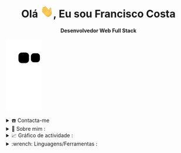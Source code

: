 
<div align="center">
<h1 align="center">Olá <img width="35" src="https://github.com/1999AZZAR/1999AZZAR/blob/main/resources/img/waving.gif">, Eu sou Francisco Costa</h1>
<h4 align="center">Desenvolvedor Web Full Stack</h4>
</div>

![Snake animation](https://github.com/FranciscoCosta/FranciscoCosta/blob/output/github-contribution-grid-snake.svg)


<details>
  <summary>☎️ Contacta-me</summary>
<div>
    <h2 align="center">😎 Podes me contactar:</h2>
    <p align="center">
      <br/>
      <a href="https://www.linkedin.com/in/francisco-costa-13a275230/" target="blank"><img align="center"
         src="https://img.shields.io/badge/linkedin-%231DA1F2.svg?style=for-the-badge&logo=linkedin&logoColor=white"
         alt="azzar" height="30"/></a>
      <a href="https://mailto:francisco100eg@gmail.com" target="blank"><img align="center"
         src="https://img.shields.io/badge/gmail-EA4335.svg?style=for-the-badge&logo=gmail&logoColor=white"
         alt="azzar" height="30"/></a>
    </p>
  <p align="center">
      <a href="https://instagram.com/tuga_no_brasil" target="blank"><img align="center"
         src="https://img.shields.io/badge/instagram-%23E4405F.svg?style=for-the-badge&logo=Instagram&logoColor=white"
         alt="azzar" height="30"/></a>
      <br>
    </p>
</div>
</details>

<details>
  <summary>🧮 Sobre mim : </summary>
<div>
<h2 align="center">🧮 Sobre a mim :</h2>
  
  <h3 align="center">Quem sou eu ?:boy:
</h3>
  <p align="center">
O meu nome é Francisco Costa , tenho 30 anos e nasci no norte de Portugal, na cidade de Braga. Formado em Engenharia Geográfica na Universidade do Porto.
  </p>
  <h3 align="center">Por onde andei...:earth_americas:</h3>
  <p align="center">
  Sempre gostei de conhecer lugares novos e outras culturas. Tive a o oportunidade de viajar bastante e fiquei a viver durante 1 ano na Espanha. Desde 2021 vivo no Brasil , em MG na cidade de Belo Horizonte.
  </p>
  <h3 align="center">Curiosidades !	:interrobang:</h3>
    <p align="center">
 Fatos aleatórios sobre mim: Pratiquei Taewkondo durante 11 anos , já fui campeão nacional de Full-Contact sei tocar Piano. Além disso, sou casado , vim com a minha esposa e cachorro para o Brasil e tenho um canal no Youtube.
  </p>
  
  <h3 align="center">Curiosidades !	:guide_dog:</h3>
    <p align="center">
 No meu tempo livre gosto de aprender novas tecnologias , de passar tempo em família , treinar e passear o meu cachorro Edu e de tomar uma gelada.
  </p>
  
  <summary>💻 GitHub Profile Stats</summary>
  <div>
    <h2 align="center"> 📊 Github Stats :</h2>
      <br/>
        <p align="center">
          <a href="https://github.com/FranciscoCosta">
          <img src="https://github-readme-stats.vercel.app/api/top-langs/?username=franciscocosta&langs_count=6&theme=gruvbox&layout=compact&hide_border=true" alt="FranciscoCosta :: Top Langs" /></a>
        </p>
        <p align="center">
          <a href="https://github.com/FranciscoCosta">
          <img width="49.5%" src="https://github-readme-stats.vercel.app/api?username=FranciscoCosta&show_icons=true&theme=gruvbox&hide_border=true" />
          <img width="49.5%" src="https://github-readme-streak-stats.herokuapp.com/?user=FranciscoCosta&theme=gruvbox&hide_border=true" />
          </a>
       </p>
     <br>
  </div>    
</details>

<details>
  <summary>📈 Gráfico de actividade :</summary>
  <br/>
  <h2 align="center"> Minha actividade </h2>
<a href="https://github.com/FranciscoCosta/github-readme-activity-graph"><img alt="azzar's Activity Graph" src="https://activity-graph.herokuapp.com/graph/?username=franciscocosta&bg_color=000&color=fff&line=00E676&point=fff&hide_border=true" /></a>
</details>
<details>
<summary>:wrench: Linguagens/Ferramentas :</summary>
<h3 align="left">Ferramentas e linguagens:</h3>
<p align="left"> </a> <a href="https://www.w3schools.com/css/" target="_blank" rel="noreferrer"> <img src="https://raw.githubusercontent.com/devicons/devicon/master/icons/css3/css3-original-wordmark.svg" alt="css3" width="40" height="40"/> </a> <a href="https://www.docker.com/" target="_blank" rel="noreferrer"> <img src="https://raw.githubusercontent.com/devicons/devicon/master/icons/docker/docker-original-wordmark.svg" alt="docker" width="40" height="40"/> </a> <a href="https://firebase.google.com/" target="_blank" rel="noreferrer"> <img src="https://www.vectorlogo.zone/logos/firebase/firebase-icon.svg" alt="firebase" width="40" height="40"/> </a> <a href="https://git-scm.com/" target="_blank" rel="noreferrer"> <img src="https://www.vectorlogo.zone/logos/git-scm/git-scm-icon.svg" alt="git" width="40" height="40"/> </a> <a href="https://www.w3.org/html/" target="_blank" rel="noreferrer"> <img src="https://raw.githubusercontent.com/devicons/devicon/master/icons/html5/html5-original-wordmark.svg" alt="html5" width="40" height="40"/> </a> <a href="https://developer.mozilla.org/en-US/docs/Web/JavaScript" target="_blank" rel="noreferrer"> <img src="https://raw.githubusercontent.com/devicons/devicon/master/icons/javascript/javascript-original.svg" alt="javascript" width="40" height="40"/> </a> <a href="https://www.linux.org/" target="_blank" rel="noreferrer"> <img src="https://raw.githubusercontent.com/devicons/devicon/master/icons/linux/linux-original.svg" alt="linux" width="40" height="40"/> </a> <a href="https://www.mathworks.com/" target="_blank" rel="noreferrer"> <img src="https://upload.wikimedia.org/wikipedia/commons/2/21/Matlab_Logo.png" alt="matlab" width="40" height="40"/> </a> <a href="https://www.python.org" target="_blank" rel="noreferrer"> <img src="https://raw.githubusercontent.com/devicons/devicon/master/icons/python/python-original.svg" alt="python" width="40" height="40"/> </a> <a href="https://reactjs.org/" target="_blank" rel="noreferrer"> <img src="https://raw.githubusercontent.com/devicons/devicon/master/icons/react/react-original-wordmark.svg" alt="react" width="40" height="40"/> </a> <a href="https://redux.js.org" target="_blank" rel="noreferrer"> <img src="https://raw.githubusercontent.com/devicons/devicon/master/icons/redux/redux-original.svg" alt="redux" width="40" height="40"/> </a> <a href="https://sass-lang.com" target="_blank" rel="noreferrer"> <img src="https://raw.githubusercontent.com/devicons/devicon/master/icons/sass/sass-original.svg" alt="sass" width="40" height="40"/> </a> </p>

</details>
